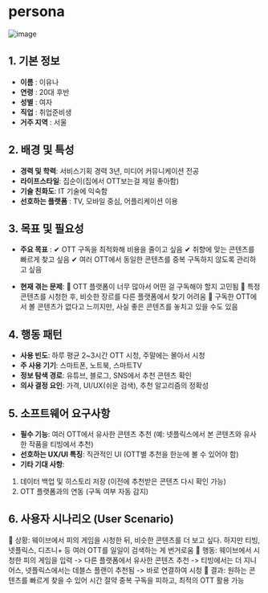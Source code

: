 # persona

![image](https://github.com/user-attachments/assets/989e5b77-311a-4b8e-8207-f8edae6ece5f)

## 1. 기본 정보

- **이름** : 이유나
- **연령** : 20대 후반
- **성별** : 여자
- **직업** : 취업준비생
- **거주 지역** : 서울

## 2. 배경 및 특성
- **경력 및 학력**: 서비스기획 경력 3년, 미디어 커뮤니케이션 전공
- **라이프스타일**: 집순이(집에서 OTT보는걸 제일 좋아함)
- **기술 친화도**: IT 기술에 익숙함
- **선호하는 플랫폼** : TV, 모바일 중심, 어플리케이션 이용

## 3. 목표 및 필요성
- **주요 목표** :
✔ OTT 구독을 최적화해 비용을 줄이고 싶음
✔ 취향에 맞는 콘텐츠를 빠르게 찾고 싶음
✔ 여러 OTT에서 동일한 콘텐츠를 중복 구독하지 않도록 관리하고 싶음

- **현재 겪는 문제**:
🚨 OTT 플랫폼이 너무 많아서 어떤 걸 구독해야 할지 고민됨
🚨 특정 콘텐츠를 시청한 후, 비슷한 장르를 다른 플랫폼에서 찾기 어려움
🚨 구독한 OTT에서 볼 콘텐츠가 없다고 느끼지만, 사실 좋은 콘텐츠를 놓치고 있을 수도 있음

## 4. 행동 패턴
- **사용 빈도**: 하루 평균 2~3시간 OTT 시청, 주말에는 몰아서 시청
- **주 사용 기기**: 스마트폰, 노트북, 스마트TV 
- **정보 탐색 경로**: 유튜브, 블로그, SNS에서 추천 콘텐츠 확인
- **의사 결정 요인**: 가격, UI/UX(쉬운 검색), 추천 알고리즘의 정확성

## 5. 소프트웨어 요구사항
- **필수 기능**: 여러 OTT에서 유사한 콘텐츠 추천 (예: 넷플릭스에서 본 콘텐츠와 유사한 작품을 티빙에서 추천)
- **선호하는 UX/UI 특징**: 직관적인 UI (OTT별 추천을 한눈에 볼 수 있어야 함)
- **기타 기대 사항**: 
1) 데이터 백업 및 히스토리 저장 (이전에 추천받은 콘텐츠 다시 확인 가능)
2) OTT 플랫폼과의 연동 (구독 여부 자동 감지)

## 6. 사용자 시나리오 (User Scenario)
📌 상황: 웨이브에서 피의 게임을 시청한 뒤, 비슷한 콘텐츠를 더 보고 싶다. 하지만 티빙, 넷플릭스, 디즈니+ 등 여러 OTT를 일일이 검색하는 게 번거로움
📌 행동: 웨이브에서 시청한 피의 게임을 입력 -> 다른 플랫폼에서 유사한 콘텐츠 추천 -> 티빙에서는 더 지니어스, 넷플릭스에서는 데블스 플랜이 추천됨 -> 바로 연결하여 시청
📌 결과: 원하는 콘텐츠를 빠르게 찾을 수 있어 시간 절약
중복 구독을 피하고, 최적의 OTT 활용 가능

